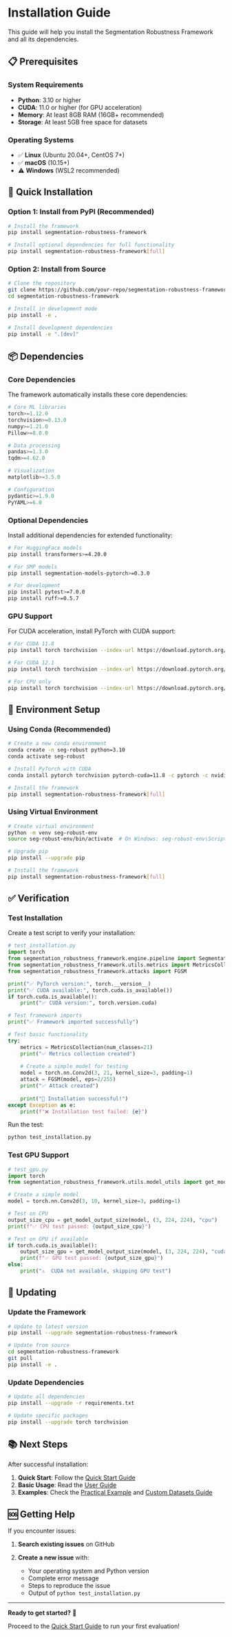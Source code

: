 # Installation Guide

This guide will help you install the Segmentation Robustness Framework and all its dependencies.

## 📋 Prerequisites

### System Requirements
- **Python**: 3.10 or higher
- **CUDA**: 11.0 or higher (for GPU acceleration)
- **Memory**: At least 8GB RAM (16GB+ recommended)
- **Storage**: At least 5GB free space for datasets

### Operating Systems
- ✅ **Linux** (Ubuntu 20.04+, CentOS 7+)
- ✅ **macOS** (10.15+)
- ⚠️ **Windows** (WSL2 recommended)

## 🚀 Quick Installation

### Option 1: Install from PyPI (Recommended)

```bash
# Install the framework
pip install segmentation-robustness-framework

# Install optional dependencies for full functionality
pip install segmentation-robustness-framework[full]
```

### Option 2: Install from Source

```bash
# Clone the repository
git clone https://github.com/your-repo/segmentation-robustness-framework
cd segmentation-robustness-framework

# Install in development mode
pip install -e .

# Install development dependencies
pip install -e ".[dev]"
```

## 📦 Dependencies

### Core Dependencies
The framework automatically installs these core dependencies:

```python
# Core ML libraries
torch>=1.12.0
torchvision>=0.13.0
numpy>=1.21.0
Pillow>=8.0.0

# Data processing
pandas>=1.3.0
tqdm>=4.62.0

# Visualization
matplotlib>=3.5.0

# Configuration
pydantic>=1.9.0
PyYAML>=6.0
```

### Optional Dependencies

Install additional dependencies for extended functionality:

```bash
# For HuggingFace models
pip install transformers>=4.20.0

# For SMP models
pip install segmentation-models-pytorch>=0.3.0

# For development
pip install pytest>=7.0.0
pip install ruff>=0.5.7
```

### GPU Support

For CUDA acceleration, install PyTorch with CUDA support:

```bash
# For CUDA 11.8
pip install torch torchvision --index-url https://download.pytorch.org/whl/cu118

# For CUDA 12.1
pip install torch torchvision --index-url https://download.pytorch.org/whl/cu121

# For CPU only
pip install torch torchvision --index-url https://download.pytorch.org/whl/cpu
```

## 🔧 Environment Setup

### Using Conda (Recommended)

```bash
# Create a new conda environment
conda create -n seg-robust python=3.10
conda activate seg-robust

# Install PyTorch with CUDA
conda install pytorch torchvision pytorch-cuda=11.8 -c pytorch -c nvidia

# Install the framework
pip install segmentation-robustness-framework[full]
```

### Using Virtual Environment

```bash
# Create virtual environment
python -m venv seg-robust-env
source seg-robust-env/bin/activate  # On Windows: seg-robust-env\Scripts\activate

# Upgrade pip
pip install --upgrade pip

# Install the framework
pip install segmentation-robustness-framework[full]
```

## ✅ Verification

### Test Installation

Create a test script to verify your installation:

```python
# test_installation.py
import torch
from segmentation_robustness_framework.engine.pipeline import SegmentationRobustnessPipeline
from segmentation_robustness_framework.utils.metrics import MetricsCollection
from segmentation_robustness_framework.attacks import FGSM

print("✅ PyTorch version:", torch.__version__)
print("✅ CUDA available:", torch.cuda.is_available())
if torch.cuda.is_available():
    print("✅ CUDA version:", torch.version.cuda)

# Test framework imports
print("✅ Framework imported successfully")

# Test basic functionality
try:
    metrics = MetricsCollection(num_classes=21)
    print("✅ Metrics collection created")
    
    # Create a simple model for testing
    model = torch.nn.Conv2d(3, 21, kernel_size=3, padding=1)
    attack = FGSM(model, eps=2/255)
    print("✅ Attack created")
    
    print("🎉 Installation successful!")
except Exception as e:
    print(f"❌ Installation test failed: {e}")
```

Run the test:

```bash
python test_installation.py
```

### Test GPU Support

```python
# test_gpu.py
import torch
from segmentation_robustness_framework.utils.model_utils import get_model_output_size

# Create a simple model
model = torch.nn.Conv2d(3, 10, kernel_size=3, padding=1)

# Test on CPU
output_size_cpu = get_model_output_size(model, (3, 224, 224), "cpu")
print(f"✅ CPU test passed: {output_size_cpu}")

# Test on GPU if available
if torch.cuda.is_available():
    output_size_gpu = get_model_output_size(model, (3, 224, 224), "cuda")
    print(f"✅ GPU test passed: {output_size_gpu}")
else:
    print("⚠️  CUDA not available, skipping GPU test")
```

## 🔄 Updating

### Update the Framework

```bash
# Update to latest version
pip install --upgrade segmentation-robustness-framework

# Update from source
cd segmentation-robustness-framework
git pull
pip install -e .
```

### Update Dependencies

```bash
# Update all dependencies
pip install --upgrade -r requirements.txt

# Update specific packages
pip install --upgrade torch torchvision
```

## 📚 Next Steps

After successful installation:

1. **Quick Start**: Follow the [Quick Start Guide](quickstart.md)
2. **Basic Usage**: Read the [User Guide](user_guide.md)
3. **Examples**: Check the [Practical Example](practical_example.md) and [Custom Datasets Guide](custom_datasets_guide.md)

## 🆘 Getting Help

If you encounter issues:

1. **Search existing issues** on GitHub

2. **Create a new issue** with:

   - Your operating system and Python version
   - Complete error message
   - Steps to reproduce the issue
   - Output of `python test_installation.py`

---

**Ready to get started?** 🚀

Proceed to the [Quick Start Guide](quickstart.md) to run your first evaluation! 